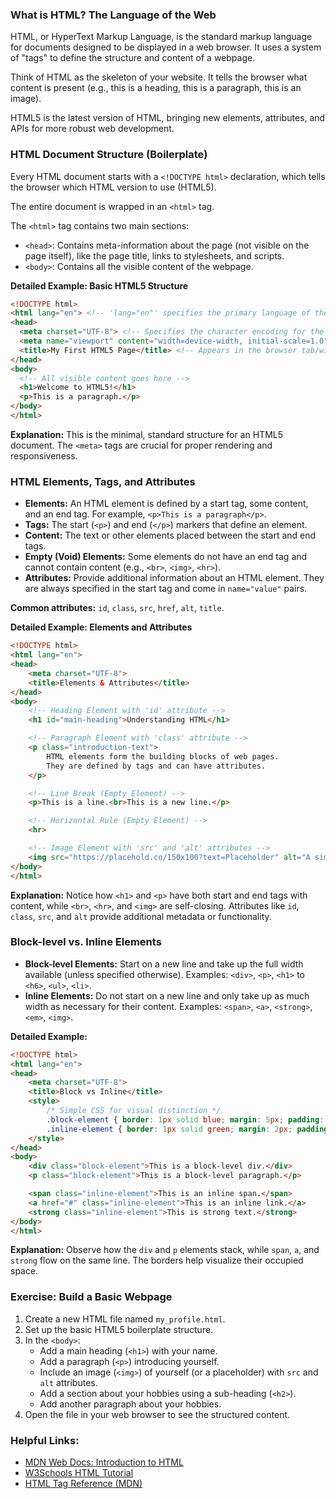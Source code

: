 ### What is HTML? The Language of the Web

HTML, or HyperText Markup Language, is the standard markup language for documents designed to be displayed in a web browser. It uses a system of "tags" to define the structure and content of a webpage.

Think of HTML as the skeleton of your website. It tells the browser what content is present (e.g., this is a heading, this is a paragraph, this is an image).

HTML5 is the latest version of HTML, bringing new elements, attributes, and APIs for more robust web development.

### HTML Document Structure (Boilerplate)

Every HTML document starts with a `<!DOCTYPE html>` declaration, which tells the browser which HTML version to use (HTML5).

The entire document is wrapped in an `<html>` tag.

The `<html>` tag contains two main sections:

*   `<head>`: Contains meta-information about the page (not visible on the page itself), like the page title, links to stylesheets, and scripts.
*   `<body>`: Contains all the visible content of the webpage.

**Detailed Example: Basic HTML5 Structure**
```html
<!DOCTYPE html>
<html lang="en"> <!-- 'lang="en"' specifies the primary language of the document -->
<head>
  <meta charset="UTF-8"> <!-- Specifies the character encoding for the document -->
  <meta name="viewport" content="width=device-width, initial-scale=1.0"> <!-- Essential for responsive design -->
  <title>My First HTML5 Page</title> <!-- Appears in the browser tab/window title bar -->
</head>
<body>
  <!-- All visible content goes here -->
  <h1>Welcome to HTML5!</h1>
  <p>This is a paragraph.</p>
</body>
</html>
```
**Explanation:** This is the minimal, standard structure for an HTML5 document. The `<meta>` tags are crucial for proper rendering and responsiveness.

### HTML Elements, Tags, and Attributes

*   **Elements:** An HTML element is defined by a start tag, some content, and an end tag. For example, `<p>This is a paragraph</p>`.
*   **Tags:** The start (`<p>`) and end (`</p>`) markers that define an element.
*   **Content:** The text or other elements placed between the start and end tags.
*   **Empty (Void) Elements:** Some elements do not have an end tag and cannot contain content (e.g., `<br>`, `<img>`, `<hr>`).
*   **Attributes:** Provide additional information about an HTML element. They are always specified in the start tag and come in `name="value"` pairs.

**Common attributes:** `id`, `class`, `src`, `href`, `alt`, `title`.

**Detailed Example: Elements and Attributes**
```html
<!DOCTYPE html>
<html lang="en">
<head>
    <meta charset="UTF-8">
    <title>Elements & Attributes</title>
</head>
<body>
    <!-- Heading Element with 'id' attribute -->
    <h1 id="main-heading">Understanding HTML</h1>

    <!-- Paragraph Element with 'class' attribute -->
    <p class="introduction-text">
        HTML elements form the building blocks of web pages.
        They are defined by tags and can have attributes.
    </p>

    <!-- Line Break (Empty Element) -->
    <p>This is a line.<br>This is a new line.</p>

    <!-- Horizontal Rule (Empty Element) -->
    <hr>

    <!-- Image Element with 'src' and 'alt' attributes -->
    <img src="https://placehold.co/150x100?text=Placeholder" alt="A simple placeholder image.">
</body>
</html>
```
**Explanation:** Notice how `<h1>` and `<p>` have both start and end tags with content, while `<br>`, `<hr>`, and `<img>` are self-closing. Attributes like `id`, `class`, `src`, and `alt` provide additional metadata or functionality.

### Block-level vs. Inline Elements

*   **Block-level Elements:** Start on a new line and take up the full width available (unless specified otherwise). Examples: `<div>`, `<p>`, `<h1>` to `<h6>`, `<ul>`, `<li>`.
*   **Inline Elements:** Do not start on a new line and only take up as much width as necessary for their content. Examples: `<span>`, `<a>`, `<strong>`, `<em>`, `<img>`.

**Detailed Example:**
```html
<!DOCTYPE html>
<html lang="en">
<head>
    <meta charset="UTF-8">
    <title>Block vs Inline</title>
    <style>
        /* Simple CSS for visual distinction */
        .block-element { border: 1px solid blue; margin: 5px; padding: 5px; }
        .inline-element { border: 1px solid green; margin: 2px; padding: 2px; }
    </style>
</head>
<body>
    <div class="block-element">This is a block-level div.</div>
    <p class="block-element">This is a block-level paragraph.</p>

    <span class="inline-element">This is an inline span.</span>
    <a href="#" class="inline-element">This is an inline link.</a>
    <strong class="inline-element">This is strong text.</strong>
</body>
</html>
```
**Explanation:** Observe how the `div` and `p` elements stack, while `span`, `a`, and `strong` flow on the same line. The borders help visualize their occupied space.

### Exercise: Build a Basic Webpage

1.  Create a new HTML file named `my_profile.html`.
2.  Set up the basic HTML5 boilerplate structure.
3.  In the `<body>`:
    *   Add a main heading (`<h1>`) with your name.
    *   Add a paragraph (`<p>`) introducing yourself.
    *   Include an image (`<img>`) of yourself (or a placeholder) with `src` and `alt` attributes.
    *   Add a section about your hobbies using a sub-heading (`<h2>`).
    *   Add another paragraph about your hobbies.
4.  Open the file in your web browser to see the structured content.

### Helpful Links:

*   [MDN Web Docs: Introduction to HTML](https://developer.mozilla.org/en-US/docs/Learn/HTML/Introduction_to_HTML)
*   [W3Schools HTML Tutorial](https://www.w3schools.com/html/)
*   [HTML Tag Reference (MDN)](https://developer.mozilla.org/en-US/docs/Web/HTML/Element)
